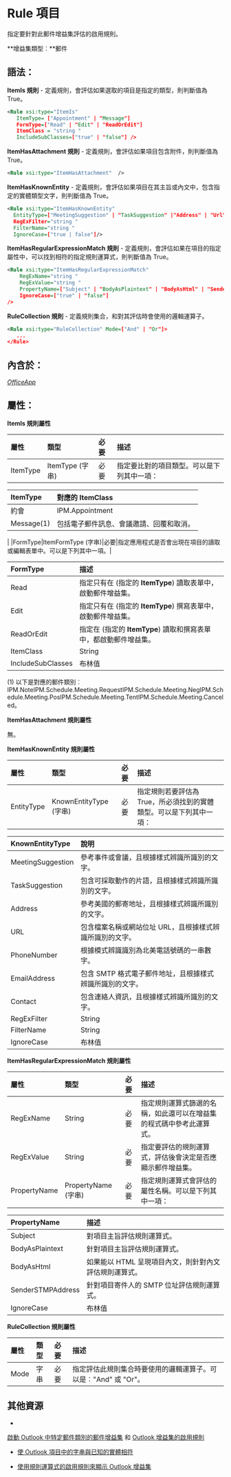 
# <a name="rule-element"></a>Rule 項目
指定要針對此郵件增益集評估的啟用規則。

 **增益集類型︰**郵件


## <a name="syntax:"></a>語法：

 **ItemIs 規則** - 定義規則，會評估如果選取的項目是指定的類型，則判斷值為 True。


```XML
<Rule xsi:type="ItemIs" 
   ItemType= ["Appointment" | "Message"]
   FormType=["Read" | "Edit" | "ReadOrEdit"] 
   ItemClass = "string " 
   IncludeSubClasses=["true" | "false"] />
```

 **ItemHasAttachment 規則** - 定義規則，會評估如果項目包含附件，則判斷值為 True。




```XML
<Rule xsi:type="ItemHasAttachment"  />
```

 **ItemHasKnownEntity** - 定義規則，會評估如果項目在其主旨或內文中，包含指定的實體類型文字，則判斷值為 True。




```XML
<Rule xsi:type="ItemHasKnownEntity" 
  EntityType=["MeetingSuggestion" | "TaskSuggestion" |"Address" | "Url" | "PhoneNumber" | "EmailAddress" | "Contact" ]
  RegExFilter="string "
  FilterName="string "
  IgnoreCase=["true | false"]/>
```

 **ItemHasRegularExpressionMatch 規則** - 定義規則，會評估如果在項目的指定屬性中，可以找到相符的指定規則運算式，則判斷值為 True。




```XML
<Rule xsi:type="ItemHasRegularExpressionMatch" 
    RegExName="string " 
    RegExValue="string " 
    PropertyName=["Subject" | "BodyAsPlaintext" | "BodyAsHtml" | "SenderSTMPAddress"]
    IgnoreCase=["true" | "false"]
/>
```

 **RuleCollection 規則** - 定義規則集合，和對其評估時會使用的邏輯運算子。




```XML
<Rule xsi:type="RuleCollection" Mode=["And" | "Or"]>
   ...
</Rule>
```


## <a name="contained-in:"></a>內含於：

 _[OfficeApp](../../reference/manifest/officeapp.md)_


## <a name="attributes:"></a>屬性：

 **ItemIs 規則屬性**



|**屬性**|**類型**|**必要**|**描述**|
|:-----|:-----|:-----|:-----|
|ItemType|ItemType (字串)|必要|指定要比對的項目類型。可以是下列其中一項：

|**ItemType**|**對應的 ItemClass**|
|:-----|:-----|
|約會|IPM.Appointment|
|Message(1)|包括電子郵件訊息、會議邀請、回覆和取消。|
|
|FormType|ItemFormType (字串)|必要|指定應用程式是否會出現在項目的讀取或編輯表單中。可以是下列其中一項。|

|**FormType**|**描述**|
|:-----|:-----|
|Read|指定只有在 (指定的 **ItemType**) 讀取表單中，啟動郵件增益集。|
|Edit|指定只有在 (指定的 **ItemType**) 撰寫表單中，啟動郵件增益集。|
|ReadOrEdit|指定在 (指定的 **ItemType**) 讀取和撰寫表單中，都啟動郵件增益集。|
|ItemClass|String|選用|指定要比對的自訂郵件類別。如需詳細資訊，請參閱[啟動 Outlook 中特定郵件類別的郵件增益集](http://msdn.microsoft.com/library/f464a152-2dff-4fb3-bf98-c1a3639c3e80%28Office.15%29.aspx)。|
|IncludeSubClasses|布林值|選用|指定如果項目是指定郵件類別的子類別，規則是否應評估為 True；預設值為 False。|


(1) 以下是對應的郵件類別︰IPM.NoteIPM.Schedule.Meeting.RequestIPM.Schedule.Meeting.NegIPM.Schedule.Meeting.PosIPM.Schedule.Meeting.TentIPM.Schedule.Meeting.Canceled。

 **ItemHasAttachment 規則屬性**

無。

 **ItemHasKnownEntity 規則屬性**



|**屬性**|**類型**|**必要**|**描述**|
|:-----|:-----|:-----|:-----|
|EntityType|KnownEntityType (字串)|必要|指定規則若要評估為 True，所必須找到的實體類型。可以是下列其中一項：

|**KnownEntityType**|**說明**|
|:-----|:-----|
|MeetingSuggestion|參考事件或會議，且根據樣式辨識所識別的文字。|
|TaskSuggestion| 包含可採取動作的片語，且根據樣式辨識所識別的文字。|
|Address|參考美國的郵寄地址，且根據樣式辨識所識別的文字。|
|URL|包含檔案名稱或網站位址 URL，且根據樣式辨識所識別的文字。|
|PhoneNumber| 根據模式辨識識別為北美電話號碼的一串數字。|
|EmailAddress|包含 SMTP 格式電子郵件地址，且根據樣式辨識所識別的文字。|
|Contact|包含連絡人資訊，且根據樣式辨識所識別的文字。|
|RegExFilter|String|選用|指定要針對此實體執行以啟用的規則運算式。|
|FilterName|String|選用|指定規則運算式篩選的名稱，如此之還後可以在增益集的程式碼中參考此篩選。|
|IgnoreCase|布林值|選用|指定在執行 **RegExFilter** 屬性指定的規則運算式時忽略大小寫。|
 **ItemHasRegularExpressionMatch 規則屬性**



|**屬性**|**類型**|**必要**|**描述**|
|:-----|:-----|:-----|:-----|
|RegExName|String|必要|指定規則運算式篩選的名稱，如此還可以在增益集的程式碼中參考此運算式。|
|RegExValue|String|必要|指定要評估的規則運算式，評估後會決定是否應顯示郵件增益集。 |
|PropertyName|PropertyName (字串)|必要|指定規則運算式會評估的屬性名稱。可以是下列其中一項：

|**PropertyName**|**描述**|
|:-----|:-----|
|Subject|對項目主旨評估規則運算式。|
|BodyAsPlaintext|針對項目主旨評估規則運算式。|
|BodyAsHtml|如果能以 HTML 呈現項目內文，則針對內文評估規則運算式。|
|SenderSTMPAddress|針對項目寄件人的 SMTP 位址評估規則運算式。|
|IgnoreCase|布林值|選用|指定在執行規則運算式時忽略大小寫。|
 **RuleCollection 規則屬性**



|**屬性**|**類型**|**必要**|**描述**|
|:-----|:-----|:-----|:-----|
|Mode|字串|必要|指定評估此規則集合時要使用的邏輯運算子。可以是︰"And" 或 "Or"。|

## <a name="additional-resources"></a>其他資源



- 
  [啟動 Outlook 中特定郵件類別的郵件增益集](http://msdn.microsoft.com/library/f464a152-2dff-4fb3-bf98-c1a3639c3e80%28Office.15%29.aspx) 和 [Outlook 增益集的啟用規則](../../docs/outlook/manifests/activation-rules.md#activation-rules-for-outlook-add-ins)
    
- [使 Outlook 項目中的字串與已知的實體相符](../../docs/outlook/match-strings-in-an-item-as-well-known-entities.md)
    
- [使用規則運算式的啟用規則來顯示 Outlook 增益集](../../docs/outlook/use-regular-expressions-to-show-an-outlook-add-in.md)
    
